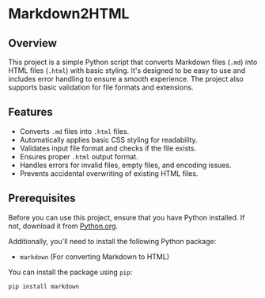 # Markdown2HTML

## Overview

This project is a simple Python script that converts Markdown files (`.md`) into HTML files (`.html`) with basic styling. It's designed to be easy to use and includes error handling to ensure a smooth experience. The project also supports basic validation for file formats and extensions.

## Features

- Converts `.md` files into `.html` files.
- Automatically applies basic CSS styling for readability.
- Validates input file format and checks if the file exists.
- Ensures proper `.html` output format.
- Handles errors for invalid files, empty files, and encoding issues.
- Prevents accidental overwriting of existing HTML files.

## Prerequisites

Before you can use this project, ensure that you have Python installed. If not, download it from [Python.org](https://www.python.org/downloads/).

Additionally, you'll need to install the following Python package:

- `markdown` (For converting Markdown to HTML)

You can install the package using `pip`:

```bash
pip install markdown







